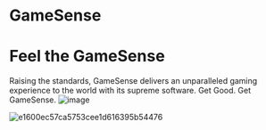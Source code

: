 # GameSense


# Feel the GameSense

Raising the standards, GameSense delivers an unparalleled gaming experience to the world with its supreme software. Get Good. Get GameSense.
![image](https://github.com/user-attachments/assets/8580aaa2-1536-4a2c-9cca-c422076d7121)

![e1600ec57ca5753cee1d616395b54476](https://github.com/user-attachments/assets/e1fef562-451f-4ff0-a3d2-23976a6f9924)
